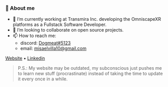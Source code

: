 ### 🗿 About me

<!--
**misaelvillaverde/misaelvillaverde** is a ✨ _special_ ✨ repository because its `README.md` (this file) appears on your GitHub profile.

Here are some ideas to get you started:

- 🔭 I’m currently working on ...
- 🌱 I’m currently learning ...
- 👯 I’m looking to collaborate on ...
- 🤔 I’m looking for help with ...
- 💬 Ask me about ...
- 📫 How to reach me: ...
- 😄 Pronouns: ...
- ⚡ Fun fact: ...
-->

- 💼 I’m currently working at Transmira Inc. developing the OmniscapeXR platforms as a Fullstack Software Developer.
- 🤝 I’m looking to collaborate on open source projects.
- 📫 How to reach me: 
  - discord: [Dogmeat#5123](https://discord.com/users/882024675968950353)
  - email: [misaelvilla10@gmail.com](mailto:misaelvilla10@gmail.com)

[Website](https://misaelvillaverde.com) • [Linkedin](https://www.linkedin.com/in/misael-villaverde/)

> P.S.: My website may be outdated, my subconscious just pushes me to learn new stuff (procrastinate) instead of taking the time to update it every once in a while.
